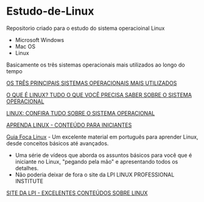 # Estudo-de-Linux

Repositorio criado para o estudo do sistema operacioinal Linux

 - Microsoft Windows 
 - Mac OS
 - Linux
  
  Basicamente os três sistemas operacionais mais utilizados ao longo do tempo
  
  [OS TRÊS PRINCIPAIS SISTEMAS OPERACIONAIS MAIS UTILIZADOS](https://youtu.be/eJuvKn5j_kE)
  
 
  [O QUE É LINUX? TUDO O QUE VOCÊ PRECISA SABER SOBRE O SISTEMA OPERACIONAL](https://www.techtudo.com.br/listas/2022/10/o-que-e-linux-tudo-o-que-voce-precisa-saber-sobre-o-sistema-operacional.ghtml)

  [LINUX: CONFIRA TUDO SOBRE O SISTEMA OPERACIONAL](https://www.hostgator.com.br/guias/linux-tudo-sobre-sistema/)
  
  [APRENDA LINUX - CONTEÚDO PARA INICIANTES](https://www.youtube.com/playlist?list=PLZsjaJhVZaxX9xCXhZDJnhFcIL4ncLjVj)


  

 [Guia Foca Linux](https://guiafoca.org/) - Um excelente material em português para aprender Linux, desde conceitos básicos até avançados.

  
  - Uma série de vídeos que aborda os assuntos básicos para você que é iniciante no Linux, "pegando pela mão" e apresentando todos os detalhes.
  - Não poderia deixar de fora o site da LPI LINUX PROFESSIONAL INSTITUTE

  [SITE DA LPI - EXCELENTES CONTEÚDOS SOBRE LINUX](https://www.lpi.org/)
